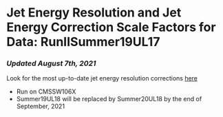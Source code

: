 # Jet Energy Resolution and Jet Energy Correction Scale Factors for Data: RunIISummer19UL17
### _Updated August 7th, 2021_  
Look for the most up-to-date jet energy resolution corrections [here](https://twiki.cern.ch/twiki/bin/view/CMS/JetResolution)
* Run on CMSSW106X 
* Summer19UL18 will be replaced by Summer20UL18 by the end of September, 2021
